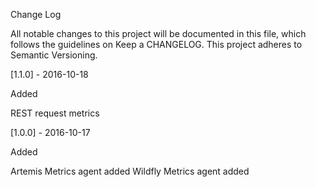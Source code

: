 Change Log

All notable changes to this project will be documented in this file, which follows the guidelines on Keep a CHANGELOG. This project adheres to Semantic Versioning.

[1.1.0] - 2016-10-18

Added

REST request metrics

[1.0.0] - 2016-10-17

Added

Artemis Metrics agent added
Wildfly Metrics agent added